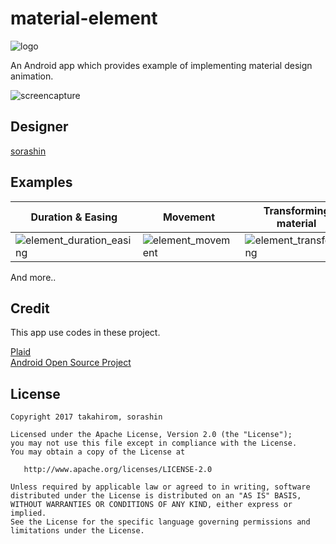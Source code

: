 # material-element
![logo](https://cloud.githubusercontent.com/assets/1386930/23596654/fa752a92-026f-11e7-8548-fe1256b6edc1.png)

An Android app which provides  example of implementing material design animation.

![screencapture](https://cloud.githubusercontent.com/assets/1386930/23578876/bb3b62d0-0123-11e7-906a-bc5714314f44.gif)


## Designer
[sorashin](http://github.com/sorashin)

## Examples

| Duration & Easing | Movement | Transforming material | Choreografy |
|---|---|---|---|
| ![element_duration_easing](https://cloud.githubusercontent.com/assets/1386930/23667688/0ec91534-03a2-11e7-921a-b753e4ccac6f.gif) | ![element_movement](https://cloud.githubusercontent.com/assets/1386930/23667764/4f5a381c-03a2-11e7-85af-f894aef98eb3.gif) | ![element_transforming](https://cloud.githubusercontent.com/assets/1386930/23667832/831fb87a-03a2-11e7-86bb-a29a258da009.gif) | ![element_choreography](https://cloud.githubusercontent.com/assets/1386930/23667895/b94961bc-03a2-11e7-98fe-3d6431ba5db8.gif) |

And more..


## Credit
This app use codes in these project.

[Plaid](https://github.com/nickbutcher/plaid)  
[Android Open Source Project](https://source.android.com/source/licenses.html)

## License

    Copyright 2017 takahirom, sorashin

    Licensed under the Apache License, Version 2.0 (the "License");
    you may not use this file except in compliance with the License.
    You may obtain a copy of the License at

       http://www.apache.org/licenses/LICENSE-2.0

    Unless required by applicable law or agreed to in writing, software
    distributed under the License is distributed on an "AS IS" BASIS,
    WITHOUT WARRANTIES OR CONDITIONS OF ANY KIND, either express or implied.
    See the License for the specific language governing permissions and
    limitations under the License.
